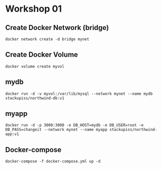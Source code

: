# Workshop 01

## Create Docker Network (bridge)
`docker network create -d bridge mynet`

## Create Docker Volume
`docker volume create myvol`

## mydb
`docker run -d -v myvol:/var/lib/mysql --network mynet --name mydb stackupiss/northwind-db:v1`

## myapp
`docker run -d -p 3000:3000 -e DB_HOST=mydb -e DB_USER=root -e DB_PASS=changeit --network mynet --name myapp stackupiss/northwind-app:v1`

## Docker-compose
`docker-compose -f docker-compose.yml up -d`